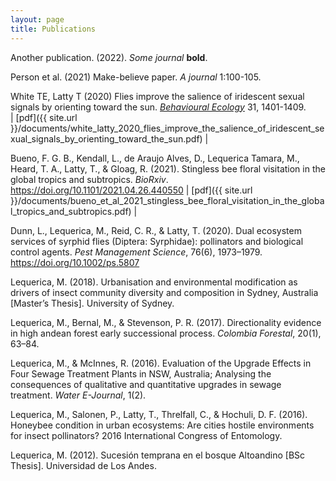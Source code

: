 ```yaml
---
layout: page
title: Publications
---
```


Another publication. (2022). _Some journal_ **bold**.

Person et al. (2021) Make-believe paper. _A journal_ 1:100-105.

White TE, Latty T (2020) Flies improve the salience of iridescent sexual signals by orienting toward the sun. [_Behavioural Ecology_](https://doi.org/10.1093/beheco/araa098) 31, 1401-1409.  
| [pdf]({{ site.url }}/documents/white_latty_2020_flies_improve_the_salience_of_iridescent_sexual_signals_by_orienting_toward_the_sun.pdf) |

Bueno, F. G. B., Kendall, L., de Araujo Alves, D., Lequerica Tamara, M., Heard, T. A., Latty, T., & Gloag, R. (2021). Stingless bee floral visitation in the global tropics and subtropics. _BioRxiv_. https://doi.org/10.1101/2021.04.26.440550
| [pdf]({{ site.url }}/documents/bueno_et_al_2021_stingless_bee_floral_visitation_in_the_global_tropics_and_subtropics.pdf) |

Dunn, L., Lequerica, M., Reid, C. R., & Latty, T. (2020). Dual ecosystem services of syrphid flies (Diptera: Syrphidae): pollinators and biological control agents. _Pest Management Science_, 76(6), 1973–1979. https://doi.org/10.1002/ps.5807

Lequerica, M. (2018). Urbanisation and environmental modification as drivers of insect community diversity and composition in Sydney, Australia [Master’s Thesis]. University of Sydney.

Lequerica, M., Bernal, M., & Stevenson, P. R. (2017). Directionality evidence in high andean forest early successional process. _Colombia Forestal_, 20(1), 63–84.

Lequerica, M., & McInnes, R. (2016). Evaluation of the Upgrade Effects in Four Sewage Treatment Plants in NSW, Australia; Analysing the consequences of qualitative and quantitative upgrades in sewage treatment. _Water E-Journal_, 1(2).

Lequerica, M., Salonen, P., Latty, T., Threlfall, C., & Hochuli, D. F. (2016). Honeybee condition in urban ecosystems: Are cities hostile environments for insect pollinators? 2016 International Congress of Entomology.

Lequerica, M. (2012). Sucesión temprana en el bosque Altoandino [BSc Thesis]. Universidad de Los Andes.
